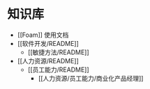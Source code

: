 # 知识库

- [[Foam]] 使用文档
- [[软件开发/README]]
  - [[敏捷方法/README]]
- [[人力资源/README]]
  - [[员工能力/README]]
    - [[人力资源/员工能力/商业化产品经理]]

